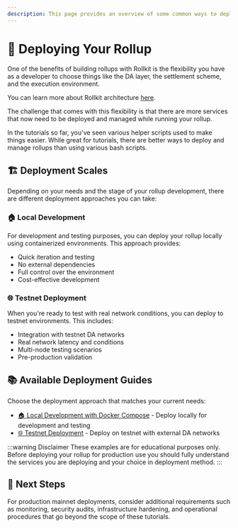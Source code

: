 ```yaml
---
description: This page provides an overview of some common ways to deploy rollups.
---
```


# 🚀 Deploying Your Rollup

One of the benefits of building rollups with Rollkit is the flexibility you have as a developer to choose things like the DA layer, the settlement scheme, and the execution environment.

You can learn more about Rollkit architecture [here](/learn/specs/overview.md).

The challenge that comes with this flexibility is that there are more services that now need to be deployed and managed while running your rollup.

In the tutorials so far, you've seen various helper scripts used to make things easier. While great for tutorials, there are better ways to deploy and manage rollups than using various bash scripts.

## 🏗️ Deployment Scales

Depending on your needs and the stage of your rollup development, there are different deployment approaches you can take:

### 🏠 Local Development
For development and testing purposes, you can deploy your rollup locally using containerized environments. This approach provides:
- Quick iteration and testing
- No external dependencies
- Full control over the environment
- Cost-effective development

### 🌐 Testnet Deployment
When you're ready to test with real network conditions, you can deploy to testnet environments. This includes:
- Integration with testnet DA networks
- Real network latency and conditions
- Multi-node testing scenarios
- Pre-production validation


## 📚 Available Deployment Guides

Choose the deployment approach that matches your current needs:

* [🏠 Local Development with Docker Compose](./local.md) - Deploy locally for development and testing
* [🌐 Testnet Deployment](./testnet.md) - Deploy on testnet with external DA networks

:::warning Disclaimer
These examples are for educational purposes only. Before deploying your rollup for production use you should fully understand the services you are deploying and your choice in deployment method.
:::

## 🎉 Next Steps

For production mainnet deployments, consider additional requirements such as monitoring, security audits, infrastructure hardening, and operational procedures that go beyond the scope of these tutorials.
